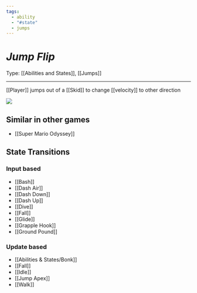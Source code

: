 ```yaml
---
tags:
  - ability
  - "#state"
  - jumps
---
```

# _Jump Flip_

Type: [[Abilities and States]], [[Jumps]]

----


[[Player]] jumps out of a [[Skid]] to change [[velocity]] to other direction

**![](https://lh7-us.googleusercontent.com/r1EF3VAdSl9jqbLvQo7IrJ88HVH457giga28yjTRX9lAcUfjRHjxlcHfJzIV2F0Cfb9OfzbEo7CU5uhcmkI1DWPaO3Drg1TTAiM0FVR4ZxMWfwrUmK7p0TRyYw9a2EIq_dIRrKRQzR044A_UWuGEhV0)**


## Similar in other games

* [[Super Mario Odyssey]]


## State Transitions

### Input based

* [[Bash]]
* [[Dash Air]]
* [[Dash Down]]
* [[Dash Up]]
* [[Dive]]
* [[Fall]]
* [[Glide]]
* [[Grapple Hook]]
* [[Ground Pound]]

### Update based

* [[Abilities & States/Bonk]]
* [[Fall]]
* [[Idle]]
* [[Jump Apex]]
* [[Walk]]